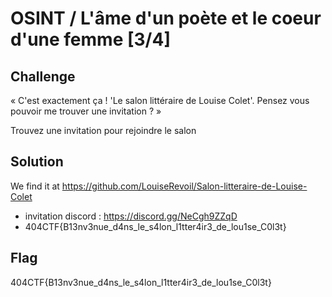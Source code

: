 # OSINT / L'âme d'un poète et le coeur d'une femme [3/4]

## Challenge
« C'est exactement ça ! 'Le salon littéraire de Louise Colet'. Pensez vous pouvoir me trouver une invitation ? »

Trouvez une invitation pour rejoindre le salon

## Solution
We find it at https://github.com/LouiseRevoil/Salon-litteraire-de-Louise-Colet

- invitation discord : https://discord.gg/NeCgh9ZZqD
- 404CTF{B13nv3nue_d4ns_le_s4lon_l1tter4ir3_de_lou1se_C0l3t}

## Flag
404CTF{B13nv3nue_d4ns_le_s4lon_l1tter4ir3_de_lou1se_C0l3t}
